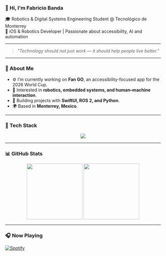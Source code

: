 ### 👋 Hi, I'm Fabricio Banda  
🎓 Robotics & Digital Systems Engineering Student @ Tecnológico de Monterrey  
📱 iOS & Robotics Developer | Passionate about accessibility, AI and automation  

---

> *"Technology should not just work — it should help people live better."*  

---

### 🧠 About Me  
- ⚙️ I’m currently working on **Fan GO**, an accessibility-focused app for the 2026 World Cup.  
- 🤖 Interested in **robotics, embedded systems, and human–machine interaction**.  
- 🍎 Building projects with **SwiftUI, ROS 2, and Python**.  
- 🌍 Based in **Monterrey, Mexico**.  

---

### 🧩 Tech Stack  
<p align="center">
  <img src="https://skillicons.dev/icons?i=swift,python,cpp,ros,arduino,git,github,vscode,xcode" />
</p>

---

### 📊 GitHub Stats  
<p align="center">
  <img height="180em" src="https://github-readme-stats.vercel.app/api?username=FabriBanda&show_icons=true&theme=tokyonight&hide_border=true" />
  <img height="180em" src="https://github-readme-stats.vercel.app/api/top-langs/?username=FabriBanda&layout=compact&theme=tokyonight&hide_border=true" />
</p>

---

### 🎧 Now Playing  
[![Spotify](https://novatorem.vercel.app/api/spotify)](https://open.spotify.com/user/tu-usuario)
